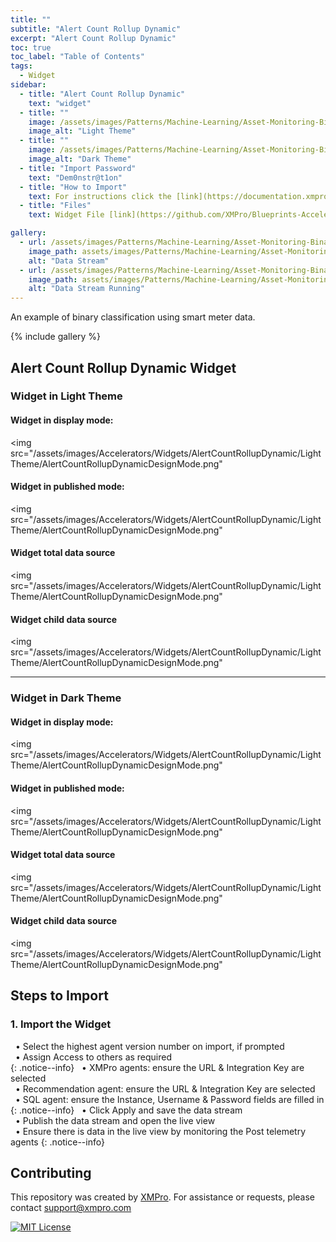 ```yaml
---
title: ""
subtitle: "Alert Count Rollup Dynamic"
excerpt: "Alert Count Rollup Dynamic"
toc: true
toc_label: "Table of Contents"
tags:
  - Widget
sidebar:
  - title: "Alert Count Rollup Dynamic"
    text: "widget"
  - title: ""
    image: /assets/images/Patterns/Machine-Learning/Asset-Monitoring-Binary-Classification/Light.png
    image_alt: "Light Theme"
  - title: ""
    image: /assets/images/Patterns/Machine-Learning/Asset-Monitoring-Binary-Classification/Dark.png
    image_alt: "Dark Theme"
  - title: "Import Password"
    text: "Dem0nstr@t1on"
  - title: "How to Import"
    text: For instructions click the [link](https://documentation.xmpro.com/how-tos/import-export-and-clone#importing "Click Here")
  - title: "Files"
    text: Widget File [link](https://github.com/XMPro/Blueprints-Accelerators-Patterns/blob/master/Accelerators/Widgets/Alert%20Count%20Rollup%20-%20Dynamic.xwid "Click Here")

gallery:
  - url: /assets/images/Patterns/Machine-Learning/Asset-Monitoring-Binary-Classification/DataStream_01.png
    image_path: assets/images/Patterns/Machine-Learning/Asset-Monitoring-Binary-Classification/DataStream_01.png
    alt: "Data Stream"
  - url: /assets/images/Patterns/Machine-Learning/Asset-Monitoring-Binary-Classification/DataStream_Running_01.png
    image_path: assets/images/Patterns/Machine-Learning/Asset-Monitoring-Binary-Classification/DataStream_Running_01.png
    alt: "Data Stream Running"
---
```


An example of binary classification using smart meter data.

{% include gallery %}

## Alert Count Rollup Dynamic Widget
### Widget in Light Theme
#### Widget in display mode:
<img src="/assets/images/Accelerators/Widgets/AlertCountRollupDynamic/LightTheme/AlertCountRollupDynamicDesignMode.png" 
#### Widget in published mode:
<img src="/assets/images/Accelerators/Widgets/AlertCountRollupDynamic/LightTheme/AlertCountRollupDynamicDesignMode.png" 
#### Widget total data source
<img src="/assets/images/Accelerators/Widgets/AlertCountRollupDynamic/LightTheme/AlertCountRollupDynamicDesignMode.png" 
#### Widget child data source
<img src="/assets/images/Accelerators/Widgets/AlertCountRollupDynamic/LightTheme/AlertCountRollupDynamicDesignMode.png" 

---

### Widget in Dark Theme
#### Widget in display mode:
<img src="/assets/images/Accelerators/Widgets/AlertCountRollupDynamic/LightTheme/AlertCountRollupDynamicDesignMode.png" 
#### Widget in published mode:
<img src="/assets/images/Accelerators/Widgets/AlertCountRollupDynamic/LightTheme/AlertCountRollupDynamicDesignMode.png" 
#### Widget total data source
<img src="/assets/images/Accelerators/Widgets/AlertCountRollupDynamic/LightTheme/AlertCountRollupDynamicDesignMode.png" 
#### Widget child data source
<img src="/assets/images/Accelerators/Widgets/AlertCountRollupDynamic/LightTheme/AlertCountRollupDynamicDesignMode.png" 

## Steps to Import

### 1. Import the Widget

&nbsp;&nbsp;&#8226; Select the highest agent version number on import, if prompted<br />
&nbsp;&nbsp;&#8226; Assign Access to others as required<br />
{: .notice--info}
&nbsp;&nbsp;&#8226; XMPro agents: ensure the URL & Integration Key are selected<br />
&nbsp;&nbsp;&#8226; Recommendation agent: ensure the URL & Integration Key are selected<br />
&nbsp;&nbsp;&#8226; SQL agent: ensure the Instance, Username & Password fields are filled in<br />
{: .notice--info}
&nbsp;&nbsp;&#8226; Click Apply and save the data stream<br />
&nbsp;&nbsp;&#8226; Publish the data stream and open the live view<br />
&nbsp;&nbsp;&#8226; Ensure there is data in the live view by monitoring the Post telemetry agents
{: .notice--info}

## Contributing
This repository was created by <a href="https://xmpro.com/">XMPro</a>. 
For assistance or requests, please contact <a href="mailto:support@xmpro.com">support@xmpro.com</a>

[![MIT License](https://img.shields.io/badge/License-MIT-green.svg)](https://choosealicense.com/licenses/mit/)
